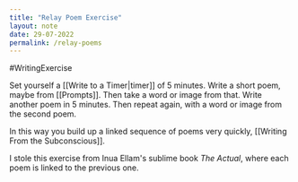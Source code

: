 ```yaml
---
title: "Relay Poem Exercise" 
layout: note
date: 29-07-2022
permalink: /relay-poems
---
```


#WritingExercise 

Set yourself a [[Write to a Timer|timer]] of 5 minutes. Write a short poem, maybe from [[Prompts]]. Then take a word or image from that. Write another poem in 5 minutes. Then repeat again, with a word or image from the second poem.

In this way you build up a linked sequence of poems very quickly, [[Writing From the Subconscious]]. 

I stole this exercise from Inua Ellam's sublime book *The Actual*, where each poem is linked to the previous one.
